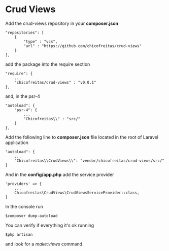 # Crud Views

Add the crud-views repository in your __composer.json__

    "repositories": [
        {
            "type" : "vcs",
            "url" : "https://github.com/chicofreitas/crud-views"
        }
    ],

add the package into the require section

    "require": {
        ...
        "chicofreitas/crud-views" : "v0.0.1"
    },

and, in the psr-4 

    "autoload": {
        "psr-4": {
            ...
            "Chicofreitas\\" : "src/"
        }
    },


Add the following line to __composer.json__ file located in the root of Laravel application

    "autoload": {
        ...
        "Chicofreitas\\CrudViews\\": "vendor/chicofreitas/crud-views/src/"
    }

And in the __config/app.php__ add the service provider

    'providers' => {
        ...
        Chicofreitas\CrudViews\CrudViewsServiceProvider::class,
    }

In the console run

    $composer dump-autoload

You can verify if everything it's ok running

    $php artisan

and look for a _make:views_ command.